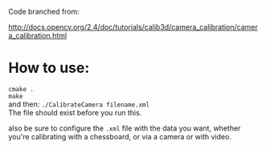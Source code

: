 Code branched from:

http://docs.opencv.org/2.4/doc/tutorials/calib3d/camera_calibration/camera_calibration.html



# How to use:   

`cmake .`  
`make`    
and then:  `./CalibrateCamera filename.xml`  
The file should exist before you run this.

also be sure to configure the `.xml` file with the data you want, whether you're calibrating with a chessboard, or via a camera or with video.


